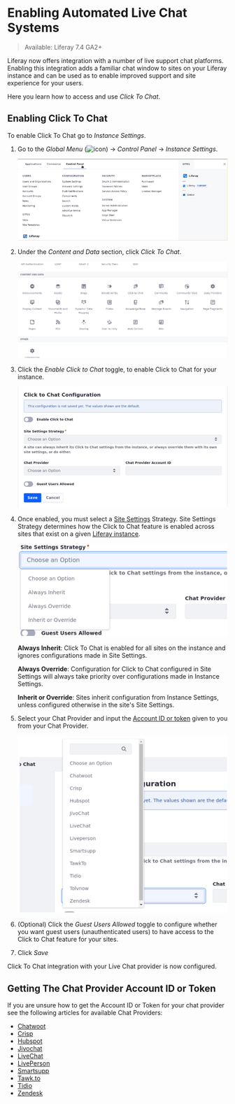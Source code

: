 
# Enabling Automated Live Chat Systems

 > Available: Liferay 7.4 GA2+ 

Liferay now offers integration with a number of live support chat platforms. Enabling this integration adds a familiar chat window to sites on your Liferay instance and can be used as to enable improved support and site experience for your users.

Here you learn how to access and use *Click To Chat*.

## Enabling Click To Chat

To enable Click To Chat go to *Instance Settings*.

1. Go to the *Global Menu* (![icon](../../../images/icon-applications-menu.png)) &rarr; *Control Panel* &rarr; *Instance Settings*.

    ![Instance Settings](./enabling-automated-live-chat-systems/images/02.png)

1. Under the *Content and Data* section, click *Click To Chat*.

    ![Click To Chat under Content and Data](./enabling-automated-live-chat-systems/images/03.png)

1. Click the *Enable Click to Chat* toggle, to enable Click to Chat for your instance.

    ![Click to chat enable switch](./enabling-automated-live-chat-systems/images/04.png)

1. Once enabled, you must select a [Site Settings](../../site_settings.html) Strategy. Site Settings Strategy determines how the Click to Chat feature is enabled across sites that exist on a given [Liferay instance](../../../system-administration/configuring-liferay/virtual-instances/understanding-virtual-instances.md).

    ![Site Settings Strategy](./enabling-automated-live-chat-systems/images/05.png)

   **Always Inherit**: Click To Chat is enabled for all sites on the instance and ignores configurations made in Site Settings.

   **Always Override**: Configuration for Click to Chat configured in Site Settings will always take priority over configurations made in Instance Settings.

   **Inherit or Override**: Sites inherit configuration from Instance Settings, unless configured otherwise in the site's Site Settings.

1. Select your Chat Provider and input the [Account ID or token](#getting-the-chat-provider-account-id-or-token) given to you from your Chat Provider.

    ![Chat provider options](./enabling-automated-live-chat-systems/images/06.png)

1. (Optional) Click the *Guest Users Allowed* toggle to configure whether you want guest users (unauthenticated users) to have access to the Click to Chat feature for your sites.

1. Click *Save*

Click To Chat integration with your Live Chat provider is now configured.

## Getting The Chat Provider Account ID or Token

If you are unsure how to get the Account ID or Token for your chat provider see the following articles for available Chat Providers:

* [Chatwoot](./getting-a-chat-provider-account-id/chatwoot.md)
* [Crisp](./getting-a-chat-provider-account-id/crisp.md)
* [Hubspot](./getting-a-chat-provider-account-id/hubspot.md)
* [Jivochat](./getting-a-chat-provider-account-id/jivochat.md)
* [LiveChat](./getting-a-chat-provider-account-id/livechat.md)
* [LivePerson](./getting-a-chat-provider-account-id/liveperson.md)
* [Smartsupp](./getting-a-chat-provider-account-id/smartsupp.md)
* [Tawk.to](./getting-a-chat-provider-account-id/tawk-to.md)
* [Tidio](./getting-a-chat-provider-account-id/tidio.md)
* [Zendesk](./getting-a-chat-provider-account-id/zendesk.md)
